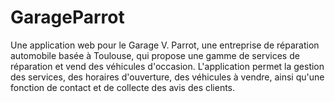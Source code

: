 # GarageParrot
 Une application web pour le Garage V. Parrot, une entreprise de réparation automobile basée à Toulouse, qui propose une gamme de services de réparation et vend des véhicules d'occasion. L'application permet la gestion des services, des horaires d'ouverture, des véhicules à vendre, ainsi qu'une fonction de contact et de collecte des avis des clients.
